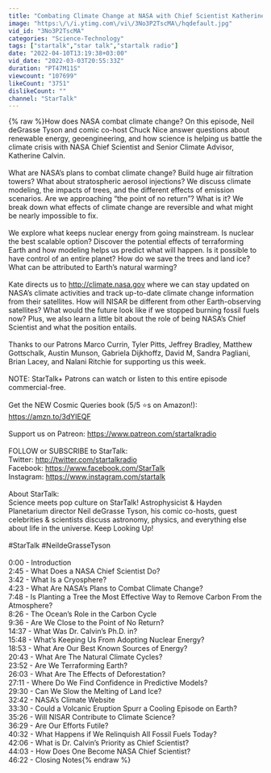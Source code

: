 ```yaml
---
title: "Combating Climate Change at NASA with Chief Scientist Katherine Calvin – Cosmic Queries"
image: "https:\/\/i.ytimg.com\/vi\/3No3P2TscMA\/hqdefault.jpg"
vid_id: "3No3P2TscMA"
categories: "Science-Technology"
tags: ["startalk","star talk","startalk radio"]
date: "2022-04-10T13:19:38+03:00"
vid_date: "2022-03-03T20:55:33Z"
duration: "PT47M11S"
viewcount: "107699"
likeCount: "3751"
dislikeCount: ""
channel: "StarTalk"
---
```

{% raw %}How does NASA combat climate change? On this episode, Neil deGrasse Tyson and comic co-host Chuck Nice answer questions about renewable energy, geoengineering, and how science is helping us battle the climate crisis with NASA Chief Scientist and Senior Climate Advisor, Katherine Calvin. <br /><br />What are NASA’s plans to combat climate change? Build huge air filtration towers? What about stratospheric aerosol injections? We discuss climate modeling, the impacts of trees, and the different effects of emission scenarios. Are we approaching “the point of no return”? What is it? We break down what effects of climate change are reversible and what might be nearly impossible to fix. <br /><br />We explore what keeps nuclear energy from going mainstream. Is nuclear the best scalable option? Discover the potential effects of terraforming Earth and how modeling helps us predict what will happen. Is it possible to have control of an entire planet? How do we save the trees and land ice? What can be attributed to Earth’s natural warming? <br /><br />Kate directs us to <a rel="nofollow" target="blank" href="http://climate.nasa.gov">http://climate.nasa.gov</a> where we can stay updated on NASA’s climate activities and track up-to-date climate change information from their satellites. How will NISAR be different from other Earth-observing satellites? What would the future look like if we stopped burning fossil fuels now? Plus, we also learn a little bit about the role of being NASA’s Chief Scientist and what the position entails. <br /><br />Thanks to our Patrons Marco Currin, Tyler Pitts, Jeffrey Bradley, Matthew Gottschalk, Austin Munson, Gabriela Dijkhoffz, David M, Sandra Pagliani, Brian Lacey, and Nalani Ritchie for supporting us this week.<br /><br />NOTE: StarTalk+ Patrons can watch or listen to this entire episode commercial-free.<br /><br />Get the NEW Cosmic Queries book (5/5 ⭐s on Amazon!): <a rel="nofollow" target="blank" href="https://amzn.to/3dYIEQF">https://amzn.to/3dYIEQF</a><br /><br />Support us on Patreon: <a rel="nofollow" target="blank" href="https://www.patreon.com/startalkradio">https://www.patreon.com/startalkradio</a><br /><br />FOLLOW or SUBSCRIBE to StarTalk:<br />Twitter: <a rel="nofollow" target="blank" href="http://twitter.com/startalkradio">http://twitter.com/startalkradio</a><br />Facebook: <a rel="nofollow" target="blank" href="https://www.facebook.com/StarTalk">https://www.facebook.com/StarTalk</a><br />Instagram: <a rel="nofollow" target="blank" href="https://www.instagram.com/startalk">https://www.instagram.com/startalk</a><br /><br />About StarTalk: <br />Science meets pop culture on StarTalk! Astrophysicist &amp; Hayden Planetarium director Neil deGrasse Tyson, his comic co-hosts, guest celebrities &amp; scientists discuss astronomy, physics, and everything else about life in the universe. Keep Looking Up!<br /><br />#StarTalk #NeildeGrasseTyson<br /><br />0:00 - Introduction<br />2:45 - What Does a NASA Chief Scientist Do?<br />3:42 - What Is a Cryosphere?<br />4:23 - What Are NASA’s Plans to Combat Climate Change?<br />7:48 - Is Planting a Tree the Most Effective Way to Remove Carbon From the Atmosphere?<br />8:26 - The Ocean’s Role in the Carbon Cycle<br />9:36 - Are We Close to the Point of No Return?<br />14:37 - What Was Dr. Calvin’s Ph.D. in?<br />15:48 - What’s Keeping Us From Adopting Nuclear Energy?<br />18:53 - What Are Our Best Known Sources of Energy?<br />20:43 - What Are The Natural Climate Cycles?<br />23:52 - Are We Terraforming Earth?<br />26:03 - What Are The Effects of Deforestation?<br />27:11 - Where Do We Find Confidence in Predictive Models?<br />29:30 - Can We Slow the Melting of Land Ice?<br />32:42 - NASA’s Climate Website<br />33:30 - Could a Volcanic Eruption Spurr a Cooling Episode on Earth?<br />35:26 - Will NISAR Contribute to Climate Science?<br />36:29 - Are Our Efforts Futile?<br />40:32 - What Happens if We Relinquish All Fossil Fuels Today?<br />42:06 - What is Dr. Calvin’s Priority as Chief Scientist?<br />44:03 - How Does One Become NASA Chief Scientist?<br />46:22 - Closing Notes{% endraw %}
